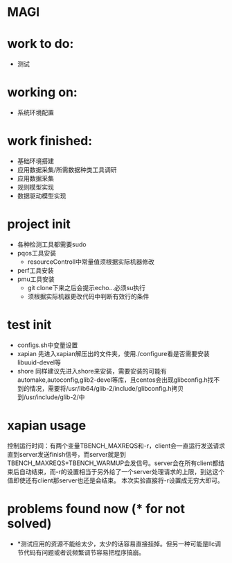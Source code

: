 # MAGI
# work to do:
  - 测试
# working on:  
  - 系统环境配置
# work finished:
  - 基础环境搭建
  - 应用数据采集/所需数据种类工具调研
  - 应用数据采集
  - 规则模型实现
  - 数据驱动模型实现
  
# project init
  - 各种检测工具都需要sudo
  - pqos工具安装
    - resourceControll中常量值须根据实际机器修改
  - perf工具安装
  - pmu工具安装
    - git clone下来之后会提示echo...必须su执行
    - 须根据实际机器更改代码中判断有效行的条件

# test init
  - configs.sh中变量设置
  - xapian
    先进入xapian解压出的文件夹，使用./configure看是否需要安装libuuid-devel等
  - shore
    同样建议先进入shore来安装，需要安装的可能有automake,autoconfig,glib2-devel等库，且centos会出现glibconfig.h找不到的情况，需要将/usr/lib64/glib-2/include/glibconfig.h拷贝到/usr/include/glib-2/中

# xapian usage
控制运行时间：有两个变量TBENCH_MAXREQS和-r，client会一直运行发送请求直到server发送finish信号，而server就是到TBENCH_MAXREQS+TBENCH_WARMUP会发信号。server会在所有client都结束后自动结束，而-r的设置相当于另外给了一个server处理请求的上限，到达这个值即使还有client那server也还是会结束。
本次实验直接将-r设置成无穷大即可。

# problems found now (* for not solved)
  - *测试应用的资源不能给太少，太少的话容易直接挂掉。但另一种可能是llc调节代码有问题或者说频繁调节容易把程序搞崩。
